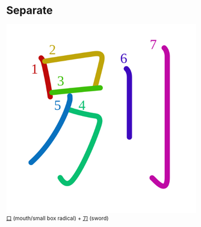 # Separate

![5225](../kanji-colorize/5225.svg)
[口](口.md) (mouth/small box radical) +  [刀](刀.md) (sword) 